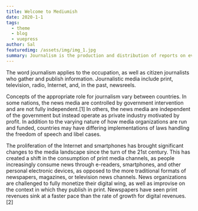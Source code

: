 ```yaml
---
title: Welcome to Mediumish
date: 2020-1-1
tags: 
  - theme
  - blog
  - vuepress
author: Sal
featuredimg: /assets/img/img_1.jpg
summary: Journalism is the production and distribution of reports on events.
---
```


The word journalism applies to the occupation, as well as citizen journalists who gather and publish information. Journalistic media include print, television, radio, Internet, and, in the past, newsreels.

Concepts of the appropriate role for journalism vary between countries. In some nations, the news media are controlled by government intervention and are not fully independent.[1] In others, the news media are independent of the government but instead operate as private industry motivated by profit. In addition to the varying nature of how media organizations are run and funded, countries may have differing implementations of laws handling the freedom of speech and libel cases.

The proliferation of the Internet and smartphones has brought significant changes to the media landscape since the turn of the 21st century. This has created a shift in the consumption of print media channels, as people increasingly consume news through e-readers, smartphones, and other personal electronic devices, as opposed to the more traditional formats of newspapers, magazines, or television news channels. News organizations are challenged to fully monetize their digital wing, as well as improvise on the context in which they publish in print. Newspapers have seen print revenues sink at a faster pace than the rate of growth for digital revenues.[2]
